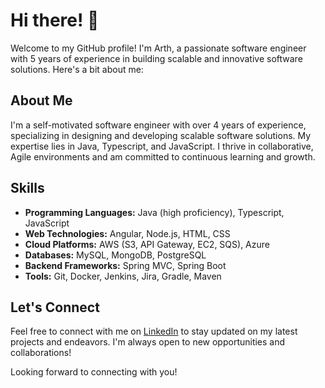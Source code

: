 # Hi there! 👋

Welcome to my GitHub profile! I'm Arth, a passionate software engineer with 5 years of experience in building scalable and innovative software solutions. Here's a bit about me:

## About Me

I'm a self-motivated software engineer with over 4 years of experience, specializing in designing and developing scalable software solutions. My expertise lies in Java, Typescript, and JavaScript. I thrive in collaborative, Agile environments and am committed to continuous learning and growth.

## Skills

- **Programming Languages:** Java (high proficiency), Typescript, JavaScript
- **Web Technologies:** Angular, Node.js, HTML, CSS
- **Cloud Platforms:** AWS (S3, API Gateway, EC2, SQS), Azure
- **Databases:** MySQL, MongoDB, PostgreSQL
- **Backend Frameworks:** Spring MVC, Spring Boot
- **Tools:** Git, Docker, Jenkins, Jira, Gradle, Maven

## Let's Connect

Feel free to connect with me on [LinkedIn](https://www.linkedin.com/in/arthshah/) to stay updated on my latest projects and endeavors. I'm always open to new opportunities and collaborations!


Looking forward to connecting with you!

